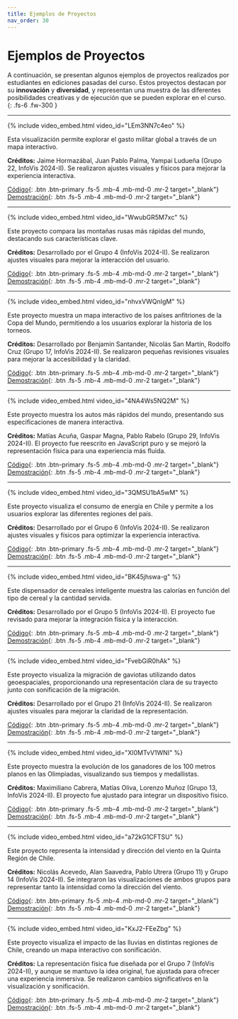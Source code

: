 ```yaml
---
title: Ejemplos de Proyectos
nav_order: 30
---
```


# Ejemplos de Proyectos

A continuación, se presentan algunos ejemplos de proyectos realizados por estudiantes en ediciones pasadas del curso. Estos proyectos destacan por su **innovación** y **diversidad**, y representan una muestra de las diferentes posibilidades creativas y de ejecución que se pueden explorar en el curso.
{: .fs-6 .fw-300 }



---

{% include video_embed.html video_id="LEm3NN7c4eo" %}

Esta visualización permite explorar el gasto militar global a través de un mapa interactivo.

**Créditos:** Jaime Hormazábal, Juan Pablo Palma, Yampai Ludueña (Grupo 22, InfoVis 2024-II). Se realizaron ajustes visuales y físicos para mejorar la experiencia interactiva.

[Código](https://github.com/bellinux/demo.iv/tree/main/military-expenditure){: .btn .btn-primary .fs-5 .mb-4 .mb-md-0 .mr-2 target="_blank"}
[Demostración](https://demo.iv.alessiobellino.com/military-expenditure/){: .btn .fs-5 .mb-4 .mb-md-0 .mr-2 target="_blank"}

---

{% include video_embed.html video_id="WwubGR5M7xc" %}

Este proyecto compara las montañas rusas más rápidas del mundo, destacando sus características clave.

**Créditos:** Desarrollado por el Grupo 4 (InfoVis 2024-II). Se realizaron ajustes visuales para mejorar la interacción del usuario.

[Código](https://github.com/bellinux/demo.iv/tree/main/roaller-coaster){: .btn .btn-primary .fs-5 .mb-4 .mb-md-0 .mr-2 target="_blank"}
[Demostración](https://demo.iv.alessiobellino.com/roaller-coaster/){: .btn .fs-5 .mb-4 .mb-md-0 .mr-2 target="_blank"}


---

{% include video_embed.html video_id="nhvxVWQnIgM" %}

Este proyecto muestra un mapa interactivo de los países anfitriones de la Copa del Mundo, permitiendo a los usuarios explorar la historia de los torneos.

**Créditos:** Desarrollado por Benjamín Santander, Nicolás San Martín, Rodolfo Cruz (Grupo 17, InfoVis 2024-II). Se realizaron pequeñas revisiones visuales para mejorar la accesibilidad y la claridad.

[Código](https://github.com/bellinux/demo.iv/tree/main/world-cup){: .btn .btn-primary .fs-5 .mb-4 .mb-md-0 .mr-2 target="_blank"}
[Demostración](https://demo.iv.alessiobellino.com/world-cup/){: .btn .fs-5 .mb-4 .mb-md-0 .mr-2 target="_blank"}

---

{% include video_embed.html video_id="4NA4Ws5NQ2M" %}

Este proyecto muestra los autos más rápidos del mundo, presentando sus especificaciones de manera interactiva.

**Créditos:** Matías Acuña, Gaspar Magna, Pablo Rabelo (Grupo 29, InfoVis 2024-II). El proyecto fue reescrito en JavaScript puro y se mejoró la representación física para una experiencia más fluida.

[Código](https://github.com/bellinux/demo.iv/tree/main/car-speed){: .btn .btn-primary .fs-5 .mb-4 .mb-md-0 .mr-2 target="_blank"}
[Demostración](https://demo.iv.alessiobellino.com/car-speed/){: .btn .fs-5 .mb-4 .mb-md-0 .mr-2 target="_blank"}

---

{% include video_embed.html video_id="3QMSU1bA5wM" %}

Este proyecto visualiza el consumo de energía en Chile y permite a los usuarios explorar las diferentes regiones del país.

**Créditos:** Desarrollado por el Grupo 6 (InfoVis 2024-II). Se realizaron ajustes visuales y físicos para optimizar la experiencia interactiva.

[Código](https://github.com/bellinux/demo.iv/tree/main/electricity){: .btn .btn-primary .fs-5 .mb-4 .mb-md-0 .mr-2 target="_blank"}
[Demostración](https://demo.iv.alessiobellino.com/electricity/){: .btn .fs-5 .mb-4 .mb-md-0 .mr-2 target="_blank"}

---

{% include video_embed.html video_id="BK45jhswa-g" %}

Este dispensador de cereales inteligente muestra las calorías en función del tipo de cereal y la cantidad servida.

**Créditos:** Desarrollado por el Grupo 5 (InfoVis 2024-II). El proyecto fue revisado para mejorar la integración física y la interacción.

[Código](https://github.com/bellinux/demo.iv/tree/main/cereals){: .btn .btn-primary .fs-5 .mb-4 .mb-md-0 .mr-2 target="_blank"}
[Demostración](https://demo.iv.alessiobellino.com/cereals/){: .btn .fs-5 .mb-4 .mb-md-0 .mr-2 target="_blank"}

---

{% include video_embed.html video_id="FvebGiR0hAk" %}

Este proyecto visualiza la migración de gaviotas utilizando datos geoespaciales, proporcionando una representación clara de su trayecto junto con sonificación de la migración.

**Créditos:** Desarrollado por el Grupo 21 (InfoVis 2024-II). Se realizaron ajustes visuales para mejorar la claridad de la representación.

[Código](https://github.com/bellinux/demo.iv/tree/main/migration){: .btn .btn-primary .fs-5 .mb-4 .mb-md-0 .mr-2 target="_blank"}
[Demostración](https://demo.iv.alessiobellino.com/migration/){: .btn .fs-5 .mb-4 .mb-md-0 .mr-2 target="_blank"}

---

{% include video_embed.html video_id="XI0MTvV1WNI" %}

Este proyecto muestra la evolución de los ganadores de los 100 metros planos en las Olimpiadas, visualizando sus tiempos y medallistas.

**Créditos:** Maximiliano Cabrera, Matías Oliva, Lorenzo Muñoz (Grupo 13, InfoVis 2024-II). El proyecto fue ajustado para integrar un dispositivo físico.

[Código](https://github.com/bellinux/demo.iv/tree/main/gold-medals){: .btn .btn-primary .fs-5 .mb-4 .mb-md-0 .mr-2 target="_blank"}
[Demostración](https://demo.iv.alessiobellino.com/gold-medals/){: .btn .fs-5 .mb-4 .mb-md-0 .mr-2 target="_blank"}

---

{% include video_embed.html video_id="a72kG1CFTSU" %}

Este proyecto representa la intensidad y dirección del viento en la Quinta Región de Chile.

**Créditos:** Nicolás Acevedo, Alan Saavedra, Pablo Utrera (Grupo 11) y Grupo 14 (InfoVis 2024-II). Se integraron las visualizaciones de ambos grupos para representar tanto la intensidad como la dirección del viento.

[Código](https://github.com/bellinux/demo.iv/tree/main/wind-intensity){: .btn .btn-primary .fs-5 .mb-4 .mb-md-0 .mr-2 target="_blank"}
[Demostración](https://demo.iv.alessiobellino.com/wind-intensity/){: .btn .fs-5 .mb-4 .mb-md-0 .mr-2 target="_blank"}

---

{% include video_embed.html video_id="KxJ2-FEeZbg" %}

Este proyecto visualiza el impacto de las lluvias en distintas regiones de Chile, creando un mapa interactivo con sonificación. 

**Créditos:** La representación física fue diseñada por el Grupo 7 (InfoVis 2024-II), y aunque se mantuvo la idea original, fue ajustada para ofrecer una experiencia inmersiva. Se realizaron cambios significativos en la visualización y sonificación.

[Código](https://github.com/bellinux/demo.iv/tree/main/rain-river){: .btn .btn-primary .fs-5 .mb-4 .mb-md-0 .mr-2 target="_blank"}
[Demostración](https://demo.iv.alessiobellino.com/rain-river/){: .btn .fs-5 .mb-4 .mb-md-0 .mr-2 target="_blank"}
